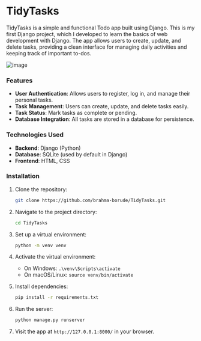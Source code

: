 # TidyTasks
TidyTasks is a simple and functional Todo app built using Django. This is my first Django project, which I developed to learn the basics of web development with Django. The app allows users to create, update, and delete tasks, providing a clean interface for managing daily activities and keeping track of important to-dos.

![image](https://github.com/user-attachments/assets/6f997dc5-b735-4df8-bed6-faac0cd67628)
### Features
- **User Authentication**: Allows users to register, log in, and manage their personal tasks.
- **Task Management**: Users can create, update, and delete tasks easily.
- **Task Status**: Mark tasks as complete or pending.
- **Database Integration**: All tasks are stored in a database for persistence.

### Technologies Used
- **Backend**: Django (Python)
- **Database**: SQLite (used by default in Django)
- **Frontend**: HTML, CSS

### Installation

1. Clone the repository:
   ```bash
   git clone https://github.com/brahma-borude/TidyTasks.git
   ```

2. Navigate to the project directory:
   ```bash
   cd TidyTasks
   ```

3. Set up a virtual environment:
   ```bash
   python -m venv venv
   ```

4. Activate the virtual environment:
   - On Windows: `.\venv\Scripts\activate`
   - On macOS/Linux: `source venv/bin/activate`

5. Install dependencies:
   ```bash
   pip install -r requirements.txt
   ```

6. Run the server:
   ```bash
   python manage.py runserver
   ```

7. Visit the app at `http://127.0.0.1:8000/` in your browser.
